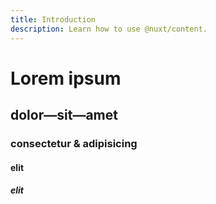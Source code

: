 ```yaml
---
title: Introduction
description: Learn how to use @nuxt/content.
---
```


# Lorem ipsum
## dolor—sit—amet
### consectetur &amp; adipisicing
#### elit
##### elit

